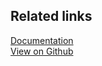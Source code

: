 ## Related links

[Documentation][]  
[View on Github][]

[//]: # "These are reference links used in the body of this note and get stripped out when the markdown processor does its job. There is no need to format nicely because it shouldn't be seen. Thanks SO - http://stackoverflow.com/questions/4823468/store-comments-in-markdown-syntax"
[documentation]: https://docs.rudderlabs.com/sdk-integration-guide/getting-started-with-android-sdk
[view on github]: https://github.com/rudderlabs/rudder-sdk-android
